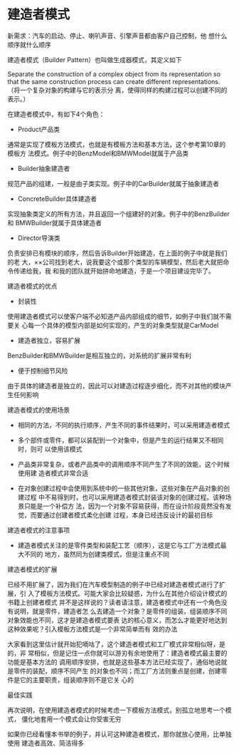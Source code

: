 建造者模式
========

新需求：汽车的启动、停止、喇叭声音、引擎声音都由客户自己控制，他
想什么顺序就什么顺序

建造者模式（Builder Pattern）也叫做生成器模式，其定义如下

Separate the construction of a complex object from its representation so that the same
construction process can create different representations.（将一个复杂对象的构建与它的表示分
离，使得同样的构建过程可以创建不同的表示。）

在建造者模式中，有如下4个角色：

- Product产品类

通常是实现了模板方法模式，也就是有模板方法和基本方法，这个参考第10章的模板方
法模式。例子中的BenzModel和BMWModel就属于产品类

- Builder抽象建造者

规范产品的组建，一般是由子类实现。例子中的CarBuilder就属于抽象建造者

- ConcreteBuilder具体建造者

实现抽象类定义的所有方法，并且返回一个组建好的对象。例子中的BenzBuilder和
BMWBuilder就属于具体建造者

- Director导演类

负责安排已有模块的顺序，然后告诉Builder开始建造，在上面的例子中就是我们的老
大，××公司找到老大，说我要这个或那个类型的车辆模型，然后老大就把命令传递给我，我
和我的团队就开始拼命地建造，于是一个项目建设完毕了。

建造者模式的优点

- 封装性

使用建造者模式可以使客户端不必知道产品内部组成的细节，如例子中我们就不需要关
心每一个具体的模型内部是如何实现的，产生的对象类型就是CarModel

- 建造者独立，容易扩展

BenzBuilder和BMWBuilder是相互独立的，对系统的扩展非常有利

- 便于控制细节风险

由于具体的建造者是独立的，因此可以对建造过程逐步细化，而不对其他的模块产生任何影响

建造者模式的使用场景

- 相同的方法，不同的执行顺序，产生不同的事件结果时，可以采用建造者模式

- 多个部件或零件，都可以装配到一个对象中，但是产生的运行结果又不相同时，则可
以使用该模式

- 产品类非常复杂，或者产品类中的调用顺序不同产生了不同的效能，这个时候使用建
造者模式非常合适

- 在对象创建过程中会使用到系统中的一些其他对象，这些对象在产品对象的创建过程
中不易得到时，也可以采用建造者模式封装该对象的创建过程。该种场景只能是一个补偿方
法，因为一个对象不容易获得，而在设计阶段竟然没有发觉，而要通过创建者模式柔化创建
过程，本身已经违反设计的最初目标

建造者模式的注意事项

- 建造者模式关注的是零件类型和装配工艺（顺序），这是它与工厂方法模式最大不同的
地方，虽然同为创建类模式，但是注重点不同

建造者模式的扩展

已经不用扩展了，因为我们在汽车模型制造的例子中已经对建造者模式进行了扩展，引
入了模板方法模式。可能大家会比较疑惑，为什么在其他介绍设计模式的书籍上创建者模式
并不是这样说的？读者请注意，建造者模式中还有一个角色没有说明，就是零件，建造者怎
么去建造一个对象？是零件的组装，组装顺序不同对象效能也不同，这才是建造者模式要表
达的核心意义，而怎么才能更好地达到这种效果呢？引入模板方法模式是一个非常简单而有
效的办法

大家看到这里估计就开始犯嘀咕了，这个建造者模式和工厂模式非常相似呀，是的，非
常相似，但是记住一点你就可以游刃有余地使用了：建造者模式最主要的功能是基本方法的
调用顺序安排，也就是这些基本方法已经实现了，通俗地说就是零件的装配，顺序不同产生
的对象也不同；而工厂方法则重点是创建，创建零件是它的主要职责，组装顺序则不是它关
心的

最佳实践

再次说明，在使用建造者模式的时候考虑一下模板方法模式，别孤立地思考一个模式，
僵化地套用一个模式会让你受害无穷

如果你已经看懂本书举的例子，并认可这种建造者模式，那你就放心使用，比单独使用
建造者高效、简洁得多

